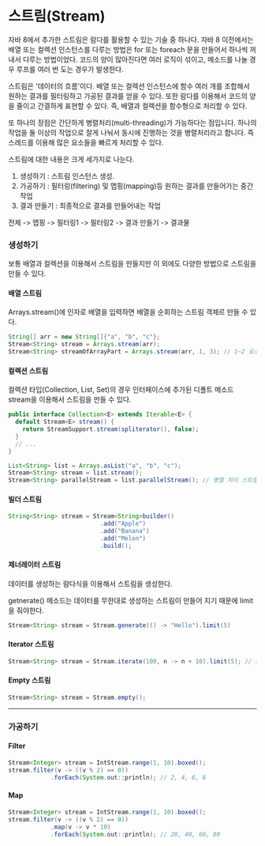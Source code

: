 # 스트림(Stream)

자바 8에서 추가한 스트림은 람다를 활용할 수 있는 기술 중 하나다.
자바 8 이전에서는 배열 또는 컬렉션 인스턴스를 다루는 방법은 for 또는 foreach 문을 만들어서 하나씩 꺼내서 다루는 방법이었다.
코드의 양이 많아진다면 여러 로직이 섞이고, 메소드를 나눌 경우 루프를 여러 번 도는 경우가 발생한다.

스트림은 '데이터의 흐름'이다. 배열 또는 컬렉션 인스턴스에 함수 여러 개를 조합해서 원하는 결과를 필터링하고 가공된 결과를 얻을 수 있다.
또한 람다를 이용해서 코드의 양을 줄이고 간결하게 표현할 수 있다. 즉, 배열과 컬렉션을 함수형으로 처리할 수 있다.

또 하나의 장점은 간단하게 병렬처리(multi-threading)가 가능하다는 점입니다. 하나의 작업을 둘 이상의 작업으로
잘게 나눠서 동시에 진행하는 것을 병렬처리라고 합니다. 즉 스레드를 이용해 많은 요소들을 빠르게 처리할 수 있다.

스트림에 대한 내용은 크게 세가지로 나눈다.
1. 생성하기 : 스트림 인스턴스 생성.
2. 가공하기 : 필터링(filtering) 및 맵핑(mapping)등 원하는 결과를 만들어가는 중간 작업
3. 결과 만들기 : 최종적으로 결과를 만들어내는 작업

전체 -> 맵핑 -> 필터링1 -> 필터링2 -> 결과 만들기 -> 결과물

### 생성하기
보통 배열과 컬렉션을 이용해서 스트림을 만들지만 이 외에도 다양한 방법으로 스트림을 만들 수 있다.

#### 배열 스트림

Arrays.stream()에 인자로 배열을 입력하면 배열을 순회하는 스트림 객체르 만들 수 있다.

```java
String[] arr = new String[]{"a", "b", "c"};
Stream<String> stream = Arrays.stream(arr);
Stream<String> streamOfArrayPart = Arrays.stream(arr, 1, 3); // 1~2 요소 [b, c]
```

#### 컬렉션 스트림
컬렉션 타입(Collection, List, Set)의 경우 인터페이스에 추가된 디폴트 메소드 stream을 이용해서 스트림을 만들 수 있다.

```java
public interface Collection<E> extends Iterable<E> {
  default Stream<E> stream() {
    return StreamSupport.stream(spliterator(), false);
  } 
  // ...
}
```

```java
List<String> list = Arrays.asList("a", "b", "c");
Stream<String> stream = list.stream();
Stream<String> parallelStream = list.parallelStream(); // 병렬 처리 스트림
```

#### 빌더 스트림

```java
String<String> stream = Stream<String>builder()
                          .add("Apple")
                          .add("Banana")
                          .add("Melon")
                          .build();
```

#### 제너레이터 스트림
데이터를 생성하는 람다식을 이용해서 스트림을 생성한다.

getnerate() 메소드는 데이터를 무한대로 생성하는 스트림이 만들어 지기 때문에 limit을 줘야한다.
```java
Stream<String> stream = Stream.generate(() -> "Hello").limit(5)
```


#### Iterator 스트림
```java
Stream<String> stream = Stream.iterate(100, n -> n + 10).limit(5); // 100, 110, 120, 130, 140
```

#### Empty 스트림
```java
Stream<String> stream = Stream.empty();
```


_____

### 가공하기

#### Filter
```java
Stream<Integer> stream = IntStream.range(1, 10).boxed();
stream.filter(v -> ((v % 2) == 0))
            .forEach(System.out::println); // 2, 4, 6, 8
```

#### Map
```java
Stream<Integer> stream = IntStream.range(1, 10).boxed();
stream.filter(v -> ((v % 2) == 0))
            .map(v -> v * 10)
            .forEach(System.out::println); // 20, 40, 60, 80
```


